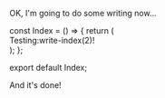 OK, I'm going to do some writing now...

<mitsu-write path="src/pages/Index.tsx" description="write-description">
const Index = () => {
  return (
    <div>
        Testing:write-index(2)!
    </div>
  );
};

export default Index;
</mitsu-write>

And it's done!
